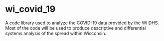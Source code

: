 # wi_covid_19
A code library used to analyze the COVID-19 data provided by the WI DHS. Most of the code will be used to produce descriptive and differential systems analysis of the spread within Wisconsin.
